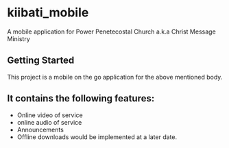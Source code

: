 # kiibati_mobile

A mobile application for Power Penetecostal Church a.k.a Christ Message Ministry

## Getting Started

This project is a mobile on the go application for the above mentioned body.

## It contains the following features:
- Online video of service
- online audio of service
- Announcements 
- Offline downloads would be implemented at a later date.
